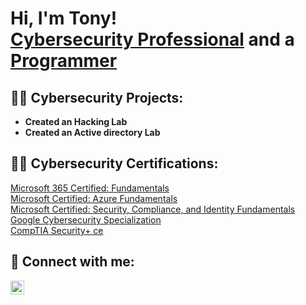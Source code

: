 <h1>Hi, I'm Tony! <br/><a href="https://www.linkedin.com/in/tony0connor/">Cybersecurity Professional</a> and a <a href="https://github.com/digitaloconno">Programmer</a></h1>

<h2>👨‍💻 Cybersecurity Projects:</h2>

- <b>Created an Hacking Lab </b>
- <b>Created an Active directory Lab </b>

<h2>👨‍💻 Cybersecurity Certifications:</h2>
<a href="https://www.credly.com/badges/6d8a3493-f49a-4aea-a455-837faa9f5208"> Microsoft 365 Certified: Fundamentals</a> <br>
<a href="https://www.credly.com/badges/eb612518-3ba5-4f03-8112-71790977e126"> Microsoft Certified: Azure Fundamentals</a> <br>
<a href="https://www.credly.com/badges/3946d725-50ea-411b-84c0-3699c1ffb042"> Microsoft Certified: Security, Compliance, and Identity Fundamentals</a> <br>
<a href="https://www.credly.com/badges/4f2407c1-114c-4d29-9db6-cf692871a484">Google Cybersecurity Specialization</a>  <br>
<a href="https://www.credly.com/badges/28c35eba-fae1-48b2-9af8-5074dfbd989f"> CompTIA Security+ ce</a>  <br>

<h2> 🤳 Connect with me:</h2>

[<img align="left" alt="tony0connor | LinkedIn" width="22px" src="https://cdn.jsdelivr.net/npm/simple-icons@v3/icons/linkedin.svg" />][linkedin]

[linkedin]: https://www.linkedin.com/in/tony0connor/

<!--
Here are some ideas to get you started:

- 🔭 I’m currently working on ...
- 🌱 I’m currently learning ...
- 👯 I’m looking to collaborate on ...
- 🤔 I’m looking for help with ...
- 💬 Ask me about ...
- 📫 How to reach me: ...
- 😄 Pronouns: ...
- ⚡ Fun fact: ...
-->
